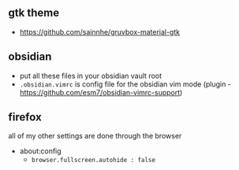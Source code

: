 ## gtk theme
- https://github.com/sainnhe/gruvbox-material-gtk

## obsidian
- put all these files in your obsidian vault root
- `.obsidian.vimrc` is config file for the obsidian vim mode  (plugin - https://github.com/esm7/obsidian-vimrc-support)
## firefox 

 all of my other settings are done through the browser 

- about:config 
  - `browser.fullscreen.autohide : false` 
